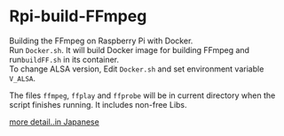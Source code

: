 # Rpi-build-FFmpeg
Building the FFmpeg on Raspberry Pi with Docker.  
Run `Docker.sh`. It will build Docker image for building FFmpeg and run`buildFF.sh` in its container.  
To change ALSA version, Edit `Docker.sh` and set environment variable `V_ALSA`.  
  
The files `ffmpeg`, `ffplay` and `ffprobe` will be in current directory when the script finishes running. It includes non-free Libs.

[more detail..in Japanese](https://signal-flag-z.blogspot.com/2019/09/raspi-ffmpeg-dockerfile.html)
